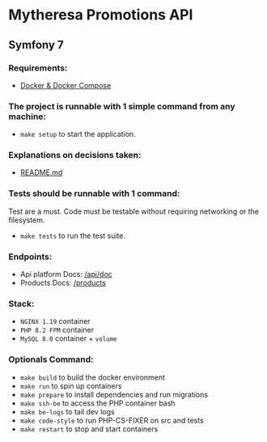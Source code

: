 # Mytheresa Promotions API

## Symfony 7

### Requirements:
- [Docker & Docker Compose](https://docs.docker.com/engine/install/)

### The project is runnable with 1 simple command from any machine:
- `make setup` to start the application.

### Explanations on decisions taken:

- [README.md](./docs/README.md)

### Tests should be runnable with 1 command:
Test are a must. Code must be testable without requiring networking or the filesystem.
- `make tests` to run the test suite.

### Endpoints:
- Api platform Docs: [/api/doc](http://localhost/api/v1/docs)
- Products Docs: [/products](http://localhost/api/v1/products)

### Stack:
- `NGINX 1.19` container
- `PHP 8.2 FPM` container
- `MySQL 8.0` container + `volume`

### Optionals Command:
- `make build` to build the docker environment
- `make run` to spin up containers
- `make prepare` to install dependencies and run migrations
- `make ssh-be` to access the PHP container bash
- `make be-logs` to tail dev logs
- `make code-style` to run PHP-CS-FIXER on src and tests
- `make restart` to stop and start containers